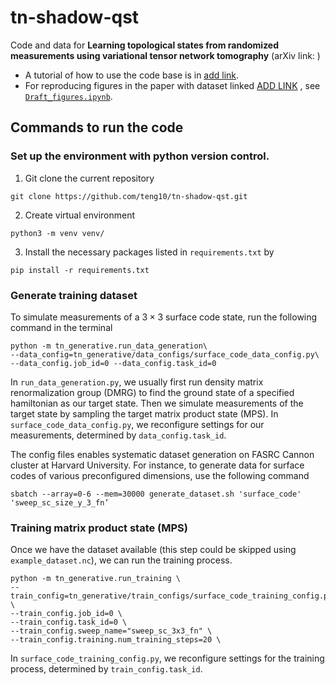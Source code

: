 # tn-shadow-qst
Code and data for **Learning topological states from randomized measurements using
variational tensor network tomography** (arXiv link: )

- A tutorial of how to use the code base is in [add link]().
- For reproducing figures in the paper with dataset linked [ADD LINK]() , see [`Draft_figures.ipynb`](https://github.com/teng10/tn-shadow-qst/blob/bd3f62930849889fba854b96f6da129fc1c99e51/Draft_figures.ipynb).


## Commands to run the code

### Set up the environment with python version control.


   1. Git clone the current repository
```
git clone https://github.com/teng10/tn-shadow-qst.git
```
   2. Create virtual environment 
```
python3 -m venv venv/
```
   3. Install the necessary packages listed in `requirements.txt` by
```
pip install -r requirements.txt
```

### Generate training dataset
To simulate measurements of a $3 \times 3$ surface code state, run the following command in the terminal
```
python -m tn_generative.run_data_generation\
--data_config=tn_generative/data_configs/surface_code_data_config.py\
--data_config.job_id=0 --data_config.task_id=0
```
In `run_data_generation.py`, we usually first run density matrix renormalization group (DMRG) to find the ground state of a specified hamiltonian as our target state. Then we simulate measurements of the target state by sampling the target matrix product state (MPS). 
In `surface_code_data_config.py`, we reconfigure settings for our measurements, determined by `data_config.task_id`.

The config files enables systematic dataset generation on FASRC Cannon cluster at Harvard University.
For instance, to generate data for surface codes of various preconfigured dimensions, use the following command
```
sbatch --array=0-6 --mem=30000 generate_dataset.sh 'surface_code' 'sweep_sc_size_y_3_fn’
```

### Training matrix product state (MPS)
Once we have the dataset available (this step could be skipped using `example_dataset.nc`), we can run the training process.

```
python -m tn_generative.run_training \
--train_config=tn_generative/train_configs/surface_code_training_config.py \
--train_config.job_id=0 \
--train_config.task_id=0 \
--train_config.sweep_name="sweep_sc_3x3_fn" \
--train_config.training.num_training_steps=20 \
```
In `surface_code_training_config.py`, we reconfigure settings for the training process, determined by `train_config.task_id`.
